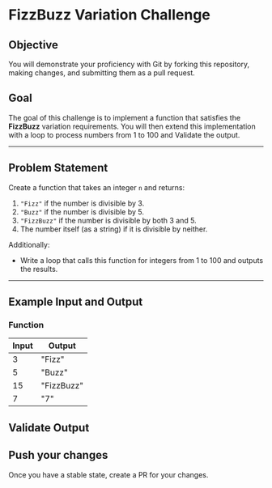 
# FizzBuzz Variation Challenge

## Objective
You will demonstrate your proficiency with Git by forking this repository, making changes, and submitting them as a pull request.

## Goal
The goal of this challenge is to implement a function that satisfies the **FizzBuzz** variation requirements. 
You will then extend this implementation with a loop to process numbers from 1 to 100 and Validate the output.


---

## Problem Statement
Create a function that takes an integer `n` and returns:
1. `"Fizz"` if the number is divisible by 3.
2. `"Buzz"` if the number is divisible by 5.
3. `"FizzBuzz"` if the number is divisible by both 3 and 5.
4. The number itself (as a string) if it is divisible by neither.

Additionally:
- Write a loop that calls this function for integers from 1 to 100 and outputs the results.

---

## Example Input and Output

### Function
| Input | Output    |
|-------|-----------|
| 3     | "Fizz"    |
| 5     | "Buzz"    |
| 15    | "FizzBuzz"|
| 7     | "7"       |

## Validate Output


## Push your changes
Once you have a stable state, create a PR for your changes.

